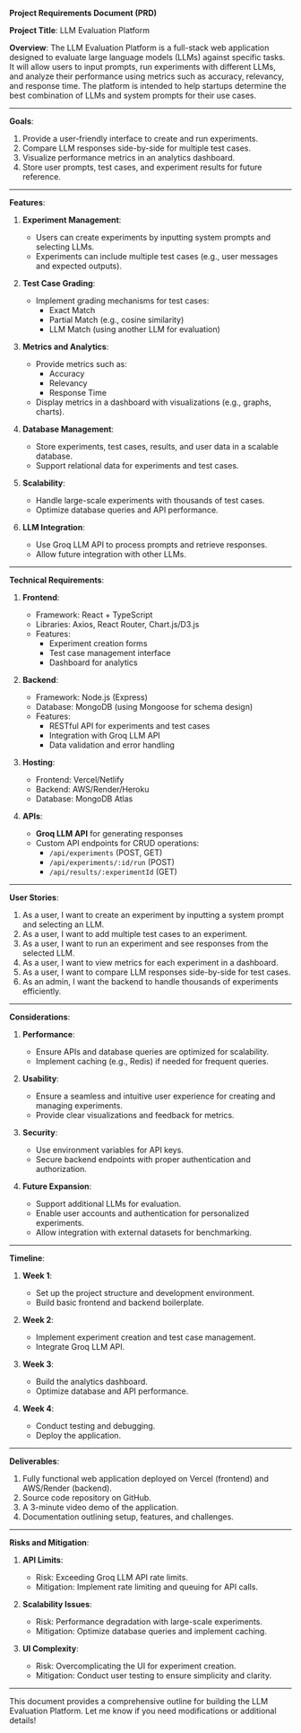 **Project Requirements Document (PRD)**

**Project Title**: LLM Evaluation Platform

**Overview**:
The LLM Evaluation Platform is a full-stack web application designed to evaluate large language models (LLMs) against specific tasks. It will allow users to input prompts, run experiments with different LLMs, and analyze their performance using metrics such as accuracy, relevancy, and response time. The platform is intended to help startups determine the best combination of LLMs and system prompts for their use cases.

---

**Goals**:

1. Provide a user-friendly interface to create and run experiments.
2. Compare LLM responses side-by-side for multiple test cases.
3. Visualize performance metrics in an analytics dashboard.
4. Store user prompts, test cases, and experiment results for future reference.

---

**Features**:

1. **Experiment Management**:

   - Users can create experiments by inputting system prompts and selecting LLMs.
   - Experiments can include multiple test cases (e.g., user messages and expected outputs).

2. **Test Case Grading**:

   - Implement grading mechanisms for test cases:
     - Exact Match
     - Partial Match (e.g., cosine similarity)
     - LLM Match (using another LLM for evaluation)

3. **Metrics and Analytics**:

   - Provide metrics such as:
     - Accuracy
     - Relevancy
     - Response Time
   - Display metrics in a dashboard with visualizations (e.g., graphs, charts).

4. **Database Management**:

   - Store experiments, test cases, results, and user data in a scalable database.
   - Support relational data for experiments and test cases.

5. **Scalability**:

   - Handle large-scale experiments with thousands of test cases.
   - Optimize database queries and API performance.

6. **LLM Integration**:
   - Use Groq LLM API to process prompts and retrieve responses.
   - Allow future integration with other LLMs.

---

**Technical Requirements**:

1. **Frontend**:

   - Framework: React + TypeScript
   - Libraries: Axios, React Router, Chart.js/D3.js
   - Features:
     - Experiment creation forms
     - Test case management interface
     - Dashboard for analytics

2. **Backend**:

   - Framework: Node.js (Express)
   - Database: MongoDB (using Mongoose for schema design)
   - Features:
     - RESTful API for experiments and test cases
     - Integration with Groq LLM API
     - Data validation and error handling

3. **Hosting**:

   - Frontend: Vercel/Netlify
   - Backend: AWS/Render/Heroku
   - Database: MongoDB Atlas

4. **APIs**:
   - **Groq LLM API** for generating responses
   - Custom API endpoints for CRUD operations:
     - `/api/experiments` (POST, GET)
     - `/api/experiments/:id/run` (POST)
     - `/api/results/:experimentId` (GET)

---

**User Stories**:

1. As a user, I want to create an experiment by inputting a system prompt and selecting an LLM.
2. As a user, I want to add multiple test cases to an experiment.
3. As a user, I want to run an experiment and see responses from the selected LLM.
4. As a user, I want to view metrics for each experiment in a dashboard.
5. As a user, I want to compare LLM responses side-by-side for test cases.
6. As an admin, I want the backend to handle thousands of experiments efficiently.

---

**Considerations**:

1. **Performance**:

   - Ensure APIs and database queries are optimized for scalability.
   - Implement caching (e.g., Redis) if needed for frequent queries.

2. **Usability**:

   - Ensure a seamless and intuitive user experience for creating and managing experiments.
   - Provide clear visualizations and feedback for metrics.

3. **Security**:

   - Use environment variables for API keys.
   - Secure backend endpoints with proper authentication and authorization.

4. **Future Expansion**:
   - Support additional LLMs for evaluation.
   - Enable user accounts and authentication for personalized experiments.
   - Allow integration with external datasets for benchmarking.

---

**Timeline**:

1. **Week 1**:

   - Set up the project structure and development environment.
   - Build basic frontend and backend boilerplate.

2. **Week 2**:

   - Implement experiment creation and test case management.
   - Integrate Groq LLM API.

3. **Week 3**:

   - Build the analytics dashboard.
   - Optimize database and API performance.

4. **Week 4**:
   - Conduct testing and debugging.
   - Deploy the application.

---

**Deliverables**:

1. Fully functional web application deployed on Vercel (frontend) and AWS/Render (backend).
2. Source code repository on GitHub.
3. A 3-minute video demo of the application.
4. Documentation outlining setup, features, and challenges.

---

**Risks and Mitigation**:

1. **API Limits**:

   - Risk: Exceeding Groq LLM API rate limits.
   - Mitigation: Implement rate limiting and queuing for API calls.

2. **Scalability Issues**:

   - Risk: Performance degradation with large-scale experiments.
   - Mitigation: Optimize database queries and implement caching.

3. **UI Complexity**:
   - Risk: Overcomplicating the UI for experiment creation.
   - Mitigation: Conduct user testing to ensure simplicity and clarity.

---

This document provides a comprehensive outline for building the LLM Evaluation Platform. Let me know if you need modifications or additional details!
